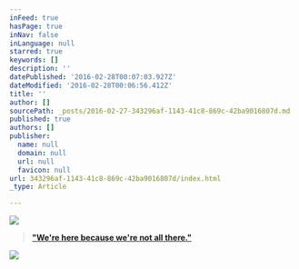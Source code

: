 ```yaml
---
inFeed: true
hasPage: true
inNav: false
inLanguage: null
starred: true
keywords: []
description: ''
datePublished: '2016-02-28T00:07:03.927Z'
dateModified: '2016-02-28T00:06:56.412Z'
title: ''
author: []
sourcePath: _posts/2016-02-27-343296af-1143-41c8-869c-42ba9016807d.md
published: true
authors: []
publisher:
  name: null
  domain: null
  url: null
  favicon: null
url: 343296af-1143-41c8-869c-42ba9016807d/index.html
_type: Article

---
```

![](https://the-grid-user-content.s3-us-west-2.amazonaws.com/0e7b392d-11e7-47dd-bd39-d00971ee0703.png)

> [**"We're here because we're not all there."**][0]

![](https://the-grid-user-content.s3-us-west-2.amazonaws.com/b2725779-3c1e-4da4-912b-194abbaa08e5.png)

[0]: http://beaconsatl.com/